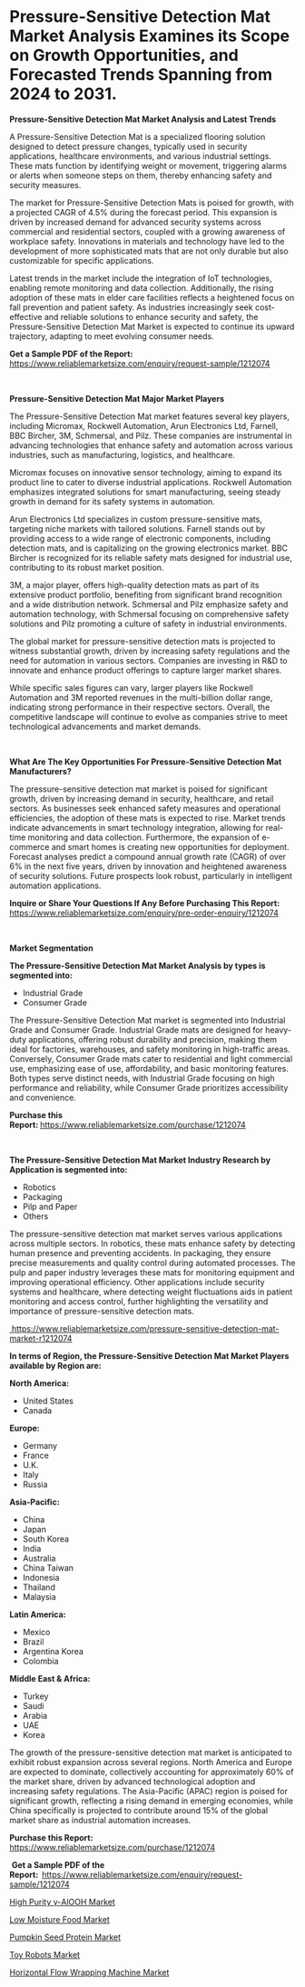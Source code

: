 <p><h1>Pressure-Sensitive Detection Mat Market Analysis Examines its Scope on Growth Opportunities, and Forecasted Trends Spanning from 2024 to 2031.</h1></p><p><strong>Pressure-Sensitive Detection Mat Market Analysis and Latest Trends</strong></p>
<p><p>A Pressure-Sensitive Detection Mat is a specialized flooring solution designed to detect pressure changes, typically used in security applications, healthcare environments, and various industrial settings. These mats function by identifying weight or movement, triggering alarms or alerts when someone steps on them, thereby enhancing safety and security measures.</p><p>The market for Pressure-Sensitive Detection Mats is poised for growth, with a projected CAGR of 4.5% during the forecast period. This expansion is driven by increased demand for advanced security systems across commercial and residential sectors, coupled with a growing awareness of workplace safety. Innovations in materials and technology have led to the development of more sophisticated mats that are not only durable but also customizable for specific applications.</p><p>Latest trends in the market include the integration of IoT technologies, enabling remote monitoring and data collection. Additionally, the rising adoption of these mats in elder care facilities reflects a heightened focus on fall prevention and patient safety. As industries increasingly seek cost-effective and reliable solutions to enhance security and safety, the Pressure-Sensitive Detection Mat Market is expected to continue its upward trajectory, adapting to meet evolving consumer needs.</p></p>
<p><strong>Get a Sample PDF of the Report:&nbsp;</strong> <a href="https://www.reliablemarketsize.com/enquiry/request-sample/1212074?utm_campaign=1133&utm_medium=2&utm_source=Github&utm_content=ia&utm_term=17122024&utm_id=pressure-sensitive-detection-mat">https://www.reliablemarketsize.com/enquiry/request-sample/1212074</a></p>
<p>&nbsp;</p>
<p><strong>Pressure-Sensitive Detection Mat Major Market Players</strong></p>
<p><p>The Pressure-Sensitive Detection Mat market features several key players, including Micromax, Rockwell Automation, Arun Electronics Ltd, Farnell, BBC Bircher, 3M, Schmersal, and Pilz. These companies are instrumental in advancing technologies that enhance safety and automation across various industries, such as manufacturing, logistics, and healthcare.</p><p>Micromax focuses on innovative sensor technology, aiming to expand its product line to cater to diverse industrial applications. Rockwell Automation emphasizes integrated solutions for smart manufacturing, seeing steady growth in demand for its safety systems in automation.</p><p>Arun Electronics Ltd specializes in custom pressure-sensitive mats, targeting niche markets with tailored solutions. Farnell stands out by providing access to a wide range of electronic components, including detection mats, and is capitalizing on the growing electronics market. BBC Bircher is recognized for its reliable safety mats designed for industrial use, contributing to its robust market position.</p><p>3M, a major player, offers high-quality detection mats as part of its extensive product portfolio, benefiting from significant brand recognition and a wide distribution network. Schmersal and Pilz emphasize safety and automation technology, with Schmersal focusing on comprehensive safety solutions and Pilz promoting a culture of safety in industrial environments.</p><p>The global market for pressure-sensitive detection mats is projected to witness substantial growth, driven by increasing safety regulations and the need for automation in various sectors. Companies are investing in R&D to innovate and enhance product offerings to capture larger market shares.</p><p>While specific sales figures can vary, larger players like Rockwell Automation and 3M reported revenues in the multi-billion dollar range, indicating strong performance in their respective sectors. Overall, the competitive landscape will continue to evolve as companies strive to meet technological advancements and market demands.</p></p>
<p>&nbsp;</p>
<p><strong>What Are The Key Opportunities For Pressure-Sensitive Detection Mat Manufacturers?</strong></p>
<p><p>The pressure-sensitive detection mat market is poised for significant growth, driven by increasing demand in security, healthcare, and retail sectors. As businesses seek enhanced safety measures and operational efficiencies, the adoption of these mats is expected to rise. Market trends indicate advancements in smart technology integration, allowing for real-time monitoring and data collection. Furthermore, the expansion of e-commerce and smart homes is creating new opportunities for deployment. Forecast analyses predict a compound annual growth rate (CAGR) of over 6% in the next five years, driven by innovation and heightened awareness of security solutions. Future prospects look robust, particularly in intelligent automation applications.</p></p>
<p><strong>Inquire or Share Your Questions If Any Before Purchasing This Report:</strong> <a href="https://www.reliablemarketsize.com/enquiry/pre-order-enquiry/1212074?utm_campaign=1133&utm_medium=2&utm_source=Github&utm_content=ia&utm_term=17122024&utm_id=pressure-sensitive-detection-mat">https://www.reliablemarketsize.com/enquiry/pre-order-enquiry/1212074</a></p>
<p>&nbsp;</p>
<p><strong>Market Segmentation</strong></p>
<p><strong>The Pressure-Sensitive Detection Mat Market Analysis by types is segmented into:</strong></p>
<p><ul><li>Industrial Grade</li><li>Consumer Grade</li></ul></p>
<p><p>The Pressure-Sensitive Detection Mat market is segmented into Industrial Grade and Consumer Grade. Industrial Grade mats are designed for heavy-duty applications, offering robust durability and precision, making them ideal for factories, warehouses, and safety monitoring in high-traffic areas. Conversely, Consumer Grade mats cater to residential and light commercial use, emphasizing ease of use, affordability, and basic monitoring features. Both types serve distinct needs, with Industrial Grade focusing on high performance and reliability, while Consumer Grade prioritizes accessibility and convenience.</p></p>
<p><strong>Purchase this Report:&nbsp;</strong><a href="https://www.reliablemarketsize.com/purchase/1212074?utm_campaign=1133&utm_medium=2&utm_source=Github&utm_content=ia&utm_term=17122024&utm_id=pressure-sensitive-detection-mat">https://www.reliablemarketsize.com/purchase/1212074</a></p>
<p>&nbsp;</p>
<p><strong>The Pressure-Sensitive Detection Mat Market Industry Research by Application is segmented into:</strong></p>
<p><ul><li>Robotics</li><li>Packaging</li><li>Pilp and Paper</li><li>Others</li></ul></p>
<p><p>The pressure-sensitive detection mat market serves various applications across multiple sectors. In robotics, these mats enhance safety by detecting human presence and preventing accidents. In packaging, they ensure precise measurements and quality control during automated processes. The pulp and paper industry leverages these mats for monitoring equipment and improving operational efficiency. Other applications include security systems and healthcare, where detecting weight fluctuations aids in patient monitoring and access control, further highlighting the versatility and importance of pressure-sensitive detection mats.</p></p>
<p><a href="https://www.reliablemarketsize.com/pressure-sensitive-detection-mat-market-r1212074?utm_campaign=1133&utm_medium=2&utm_source=Github&utm_content=ia&utm_term=17122024&utm_id=pressure-sensitive-detection-mat">&nbsp;https://www.reliablemarketsize.com/pressure-sensitive-detection-mat-market-r1212074</a></p>
<p><strong>In terms of Region, the Pressure-Sensitive Detection Mat Market Players available by Region are:</strong></p>
<p>
    <p> <strong> North America: </strong>
        <ul>
            <li>United States</li>
            <li>Canada</li>
        </ul>
        </p> 
    <p> <strong> Europe: </strong>
        <ul>
            <li>Germany</li>
            <li>France</li>
            <li>U.K.</li>
            <li>Italy</li>
            <li>Russia</li>
        </ul>
        </p> 
    <p> <strong> Asia-Pacific: </strong>
        <ul>
            <li>China</li>
            <li>Japan</li>
            <li>South Korea</li>
            <li>India</li>
            <li>Australia</li>
            <li>China Taiwan</li>
            <li>Indonesia</li>
            <li>Thailand</li>
            <li>Malaysia</li>
        </ul>
        </p> 
    <p> <strong> Latin America: </strong>
        <ul>
            <li>Mexico</li>
            <li>Brazil</li>
            <li>Argentina Korea</li>
            <li>Colombia</li>
        </ul>
        </p> 
    <p> <strong> Middle East & Africa: </strong>
        <ul>
            <li>Turkey</li>
            <li>Saudi</li>
            <li>Arabia</li>
            <li>UAE</li>
            <li>Korea</li>
        </ul>
    </p>
    </p>
<p><p>The growth of the pressure-sensitive detection mat market is anticipated to exhibit robust expansion across several regions. North America and Europe are expected to dominate, collectively accounting for approximately 60% of the market share, driven by advanced technological adoption and increasing safety regulations. The Asia-Pacific (APAC) region is poised for significant growth, reflecting a rising demand in emerging economies, while China specifically is projected to contribute around 15% of the global market share as industrial automation increases.</p></p>
<p><strong>Purchase this Report: </strong><a href="https://www.reliablemarketsize.com/purchase/1212074?utm_campaign=1133&utm_medium=2&utm_source=Github&utm_content=ia&utm_term=17122024&utm_id=pressure-sensitive-detection-mat">https://www.reliablemarketsize.com/purchase/1212074</a></p>
<p>&nbsp;<strong>Get a Sample PDF of the Report:&nbsp;&nbsp;</strong><a href="https://www.reliablemarketsize.com/enquiry/request-sample/1212074?utm_campaign=1133&utm_medium=2&utm_source=Github&utm_content=ia&utm_term=17122024&utm_id=pressure-sensitive-detection-mat">https://www.reliablemarketsize.com/enquiry/request-sample/1212074</a></p>
<p><strong></strong></p>
<p><p><a href="https://github.com/WillieWoodard/Market-Research-Report-List-7/blob/main/high-purity-g-alooh-market.md?utm_campaign=1133&utm_medium=2&utm_source=Github&utm_content=ia&utm_term=17122024&utm_id=pressure-sensitive-detection-mat">High Purity γ-AlOOH Market</a></p><p><a href="https://www.linkedin.com/pulse/emerging-trends-low-moisture-food-market-global-outlook-ctvff?utm_campaign=1133&utm_medium=2&utm_source=Github&utm_content=ia&utm_term=17122024&utm_id=pressure-sensitive-detection-mat">Low Moisture Food Market</a></p><p><a href="https://www.linkedin.com/pulse/how-101-growth-pumpkin-seed-protein-market-shaped-major-zwj5f?utm_campaign=1133&utm_medium=2&utm_source=Github&utm_content=ia&utm_term=17122024&utm_id=pressure-sensitive-detection-mat">Pumpkin Seed Protein Market</a></p><p><a href="https://www.linkedin.com/pulse/toy-robots-market-report-industry-drivers-challenges-expected-atftf?utm_campaign=1133&utm_medium=2&utm_source=Github&utm_content=ia&utm_term=17122024&utm_id=pressure-sensitive-detection-mat">Toy Robots Market</a></p><p><a href="https://www.linkedin.com/pulse/growing-demand-horizontal-flow-wrapping-machine-market-forecasting-tqoyf?utm_campaign=1133&utm_medium=2&utm_source=Github&utm_content=ia&utm_term=17122024&utm_id=pressure-sensitive-detection-mat">Horizontal Flow Wrapping Machine Market</a></p></p>